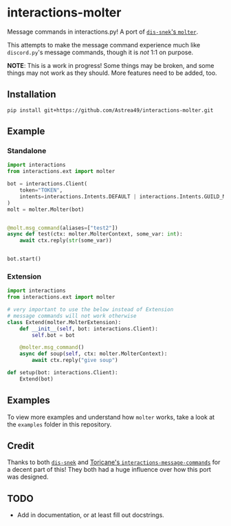 # interactions-molter
Message commands in interactions.py! A port of [`dis-snek`'s `molter`](https://github.com/Discord-Snake-Pit/molter).

This attempts to make the message command experience much like `discord.py`'s message commands, though it is *not* 1:1 on purpose.

**NOTE**: This is a work in progress! Some things may be broken, and some things may not work as they should. More features need to be added, too.

## Installation

```
pip install git+https://github.com/Astrea49/interactions-molter.git
```

## Example

### Standalone

```python
import interactions
from interactions.ext import molter

bot = interactions.Client(
    token="TOKEN",
    intents=interactions.Intents.DEFAULT | interactions.Intents.GUILD_MESSAGE_CONTENT,
)
molt = molter.Molter(bot)


@molt.msg_command(aliases=["test2"])
async def test(ctx: molter.MolterContext, some_var: int):
    await ctx.reply(str(some_var))


bot.start()
```

### Extension

```python
import interactions
from interactions.ext import molter

# very important to use the below instead of Extension
# message commands will not work otherwise
class Extend(molter.MolterExtension):
    def __init__(self, bot: interactions.Client):
        self.bot = bot

    @molter.msg_command()
    async def soup(self, ctx: molter.MolterContext):
        await ctx.reply("give soup")

def setup(bot: interactions.Client):
    Extend(bot)
```

## Examples

To view more examples and understand how `molter` works, take a look at the `examples` folder in this repository.

## Credit

Thanks to both [`dis-snek`](https://github.com/Discord-Snake-Pit/Dis-Snek) and [Toricane's `interactions-message-commands`](https://github.com/Toricane/interactions-message-commands) for a decent part of this! They both had a huge influence over how this port was designed.

## TODO
- Add in documentation, or at least fill out docstrings.
